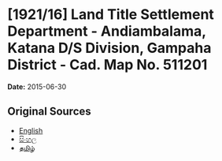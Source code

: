# [1921/16] Land Title Settlement Department - Andiambalama, Katana D/S Division, Gampaha District - Cad. Map No. 511201

**Date:** 2015-06-30

## Original Sources

- [English](https://documents.gov.lk/view/extra-gazettes/2015/6/1921-16_E.pdf)
- [සිංහල](https://documents.gov.lk/view/extra-gazettes/2015/6/1921-16_S.pdf)
- [தமிழ்](https://documents.gov.lk/view/extra-gazettes/2015/6/1921-16_T.pdf)

